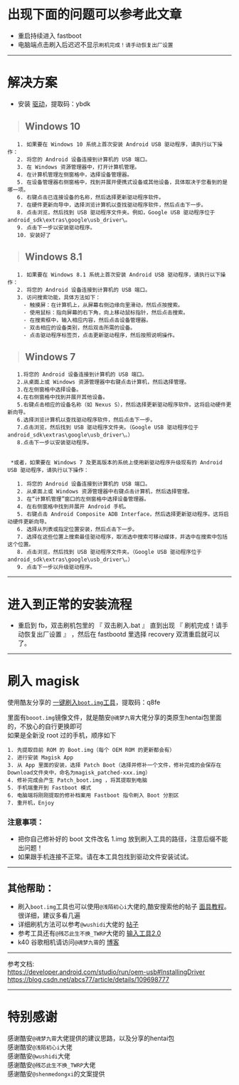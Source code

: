 # 出现下面的问题可以参考此文章
  - 重启持续进入 fastboot
  - 电脑端点击刷入后迟迟不显示`刷机完成！请手动恢复出厂设置`
***
# 解决方案
   - 安装 [驱动](https://pan.baidu.com/s/191DWjPZeuRBIlqkJxYAyVQ)，提取码：ybdk 
     
>## Windows 10

       1. 如果要在 Windows 10 系统上首次安装 Android USB 驱动程序，请执行以下操作：
       2. 将您的 Android 设备连接到计算机的 USB 端口。
       3. 在 Windows 资源管理器中，打开计算机管理。
       4. 在计算机管理左侧窗格中，选择设备管理器。
       5. 在设备管理器右侧窗格中，找到并展开便携式设备或其他设备，具体取决于您看到的是哪一项。
       6. 右键点击已连接设备的名称，然后选择更新驱动程序软件。
       7. 在硬件更新向导中，选择浏览计算机以查找驱动程序软件，然后点击下一步。
       8. 点击浏览，然后找到 USB 驱动程序文件夹。例如，Google USB 驱动程序位于 android_sdk\extras\google\usb_driver\。
       9. 点击下一步以安装驱动程序。
       10. 安装好了


>## Windows 8.1 

       1. 如果要在 Windows 8.1 系统上首次安装 Android USB 驱动程序，请执行以下操作：
       2. 将您的 Android 设备连接到计算机的 USB 端口。
       3. 访问搜索功能，具体方法如下：
         - 触摸屏：在计算机上，从屏幕右侧边缘向里滑动，然后点按搜索。
         - 使用鼠标：指向屏幕的右下角，向上移动鼠标指针，然后点击搜索。
         - 在搜索框中，输入相应内容，然后点击设备管理器。
         - 双击相应的设备类别，然后双击所需的设备。
         - 点击驱动程序标签页，点击更新驱动程序，然后按照说明操作。


>## Windows 7
       1.将您的 Android 设备连接到计算机的 USB 端口。
       2.从桌面上或 Windows 资源管理器中右键点击计算机，然后选择管理。
       3.在左侧窗格中选择设备。
       4.在右侧窗格中找到并展开其他设备。
       5.右键点击相应的设备名称（如 Nexus S），然后选择更新驱动程序软件。这将启动硬件更新向导。
       6.选择浏览计算机以查找驱动程序软件，然后点击下一步。
       7.点击浏览，然后找到 USB 驱动程序文件夹。（Google USB 驱动程序位于 android_sdk\extras\google\usb_driver\。）
       8.点击下一步以安装驱动程序。
     
     
     *或者，如果要在 Windows 7 及更高版本的系统上使用新驱动程序升级现有的 Android USB 驱动程序，请执行以下操作：

       1. 将您的 Android 设备连接到计算机的 USB 端口。
       2. 从桌面上或 Windows 资源管理器中右键点击计算机，然后选择管理。
       3. 在“计算机管理”窗口的左侧窗格中选择设备管理器。
       4. 在右侧窗格中找到并展开 Android 手机。
       5. 右键点击 Android Composite ADB Interface，然后选择更新驱动程序。这将启动硬件更新向导。
       6. 选择从列表或指定位置安装，然后点击下一步。
       7. 选择在这些位置上搜索最佳驱动程序，取消选中搜索可移动媒体，并选中在搜索中包括这个位置。
       8. 点击浏览，然后找到 USB 驱动程序文件夹。（Google USB 驱动程序位于 android_sdk\extras\google\usb_driver\。）
       9. 点击下一步以升级驱动程序。
***
# 进入到正常的安装流程
  - 重启到 fb，双击刷机包里的 『 双击刷入.bat 』 直到出现 『 刷机完成！请手动恢复出厂设置 』 ，然后在 fastbootd 里选择 recovery 双清重启就可以了。

***
# 刷入 magisk

   使用酷友分享的 [一键刷入`boot.img`工具](https://pan.baidu.com/s/1drGiTLXGXwqNT9KAQml2Rw)，提取码：q8fe 
   
   里面有`booot.img`镜像文件，就是酷安`@魂梦九霄`大佬分享的类原生hentai包里面的，不放心的自行更换即可<br>
   如果是全新没 root 过的手机，顺序如下
   ```
   1. 先提取目前 ROM 的 Boot.img（每个 OEM ROM 的更新都会有）
   2. 进行安装 Magisk App 
   3. 从 App 里面的安装，选择 Patch Boot（选择并修补一个文件，修补完成的会保存在Download文件夹中，命名为magisk_patched-xxx.img）
   4. 修补完成会产生 Patch_boot.img ，将其提取到电脑
   5. 手机端重开到 Fastboot 模式
   6. 电脑端将刚刚提取的修补档案用 Fastboot 指令刷入 Boot 分割区
   7. 重开机，Enjoy
   ```
 ### 注意事项：<br>
 - 把你自己修补好的 boot 文件改名 1.img 放到刷入工具的路径，注意后缀不能出问题！<br>
 - 如果跟手机连接不正常。请在本工具包找到驱动文件安装试试。
 
***
## 其他帮助：
- 刷入`boot.img`工具也可以使用`@浅陌初心i`大佬的,酷安搜索他的帖子 [面具教程](https://www.coolapk.com/feed/26100021?shareKey=ZTUyNzZlOWVjZDJiNjA4MDNjZDU~&shareUid=2840059&shareFrom=com.coolapk.market_11.1.2)。很详细，建议多看几遍
- 详细刷机方法可以参考`@wushidi`大佬的 [帖子](https://www.coolapk.com/feed/17697847?shareKey=Y2MwMjU2MTA2ZTc4NjA4MDNiZTM~&shareUid=2840059&shareFrom=com.coolapk.market_11.1.2)
- 参考工具还有`@残芯此生不换_TWRP`大佬的 [输入工具2.0](https://chuxin86.lanzous.com/i0KpInnxgvg)
- k40 谷歌相机请访问`@魂梦九霄`的 [博客](https://blog.lcon.wang/index.php/archives/102.html)
***

参考文档:<br>
https://developer.android.com/studio/run/oem-usb#InstallingDriver<br>https://blog.csdn.net/abcs77/article/details/109698777<br>
***
# 特别感谢
感谢酷安`@魂梦九霄`大佬提供的建议思路，以及分享的hentai包<br>
感谢酷安`@浅陌初心i`大佬<br>
感谢酷安`@wushidi`大佬<br>
感谢酷安`@残芯此生不换_TWRP`大佬<br>
感谢酷安`@shenmedongxi`的文案提供
       
        
        
        
